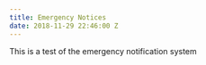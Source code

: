 ```yaml
---
title: Emergency Notices
date: 2018-11-29 22:46:00 Z
---
```


This is a test of the emergency notification system